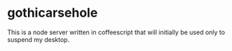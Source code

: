 gothicarsehole
==============

This is a node server written in coffeescript that will initially be used only to suspend my desktop.
